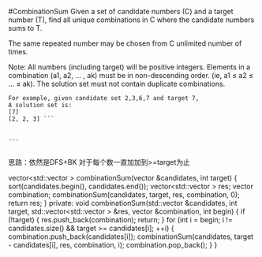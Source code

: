 #CombinationSum
Given a set of candidate numbers (C) and a target number (T), find all unique combinations in C where the candidate numbers sums to T.

The same repeated number may be chosen from C unlimited number of times.

Note:
All numbers (including target) will be positive integers.
Elements in a combination (a1, a2, … , ak) must be in non-descending order. (ie, a1 ≤ a2 ≤ … ≤ ak).
The solution set must not contain duplicate combinations.
```
For example, given candidate set 2,3,6,7 and target 7, 
A solution set is: 
[7] 
[2, 2, 3] ```


---


```
思路：依然是DFS+BK
对于每个数一直加加到>=target为止

vector<std::vector<int> > combinationSum(vector<int> &candidates, int target) {
        sort(candidates.begin(), candidates.end());
        vector<std::vector<int> > res;
        vector<int> combination;
        combinationSum(candidates, target, res, combination, 0);
        return res;
    }
private:
    void combinationSum(std::vector<int> &candidates, int target, std::vector<std::vector<int> > &res, vector<int> &combination, int begin) {
        if  (!target) {
            res.push_back(combination);
            return;
        }
        for (int i = begin; i != candidates.size() && target >= candidates[i]; ++i) {
            combination.push_back(candidates[i]);
            combinationSum(candidates, target - candidates[i], res, combination, i);
            combination.pop_back();
        }
    }
```